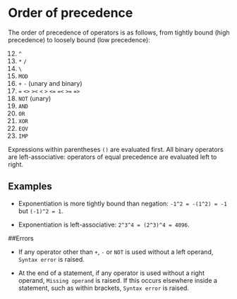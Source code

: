 # Order of precedence
The order of precedence of operators is as follows, from tightly bound (high precedence) to loosely bound (low precedence):

12. `^`
11. `*` `/`
10. `\`
9. `MOD`
8. `+` `-` (unary and binary)
7. `=` `<>` `><` `<` `>` `<=` `=<` `>=` `=>`
6. `NOT` (unary)
5. `AND`
4. `OR`
3. `XOR`
2. `EQV`
1. `IMP`

Expressions within parentheses `()` are evaluated first. All binary operators are left-associative: operators of equal precedence are evaluated left to right.

## Examples
* Exponentiation is more tightly bound than negation: `-1^2 = -(1^2) = -1` but `(-1)^2 = 1`.

* Exponentiation is left-associative: `2^3^4 = (2^3)^4 = 4096`.

##Errors

* If any operator other than `+`, `-` or `NOT` is used without a left operand, `Syntax error` is raised.

* At the end of a statement, if any operator is used without a right operand, `Missing operand` is raised. If this occurs elsewhere inside a statement, such as within brackets, `Syntax error` is raised.